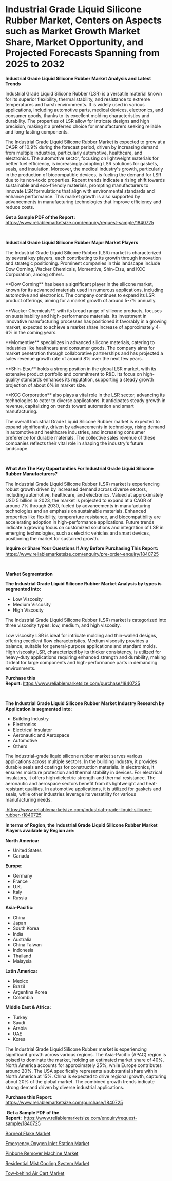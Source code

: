 <p><h1>Industrial Grade Liquid Silicone Rubber Market, Centers on Aspects such as Market Growth Market Share, Market Opportunity, and Projected Forecasts Spanning from 2025 to 2032</h1></p><p><strong>Industrial Grade Liquid Silicone Rubber Market Analysis and Latest Trends</strong></p>
<p><p>Industrial Grade Liquid Silicone Rubber (LSR) is a versatile material known for its superior flexibility, thermal stability, and resistance to extreme temperatures and harsh environments. It is widely used in various applications, including automotive parts, medical devices, electronics, and consumer goods, thanks to its excellent molding characteristics and durability. The properties of LSR allow for intricate designs and high precision, making it a preferred choice for manufacturers seeking reliable and long-lasting components.</p><p>The Industrial Grade Liquid Silicone Rubber Market is expected to grow at a CAGR of 10.9% during the forecast period, driven by increasing demand from multiple industries, particularly automotive, healthcare, and electronics. The automotive sector, focusing on lightweight materials for better fuel efficiency, is increasingly adopting LSR solutions for gaskets, seals, and insulation. Moreover, the medical industry's growth, particularly in the production of biocompatible devices, is fueling the demand for LSR due to its non-toxic properties. Recent trends indicate a rising shift towards sustainable and eco-friendly materials, prompting manufacturers to innovate LSR formulations that align with environmental standards and enhance performance. This market growth is also supported by advancements in manufacturing technologies that improve efficiency and reduce costs.</p></p>
<p><strong>Get a Sample PDF of the Report:&nbsp;</strong> <a href="https://www.reliablemarketsize.com/enquiry/request-sample/1840725?utm_campaign=2795&utm_medium=2&utm_source=Github&utm_content=ia&utm_term=03042025&utm_id=industrial-grade-liquid-silicone-rubber">https://www.reliablemarketsize.com/enquiry/request-sample/1840725</a></p>
<p>&nbsp;</p>
<p><strong>Industrial Grade Liquid Silicone Rubber Major Market Players</strong></p>
<p><p>The Industrial Grade Liquid Silicone Rubber (LSR) market is characterized by several key players, each contributing to its growth through innovation and strategic positioning. Prominent companies in this landscape include Dow Corning, Wacker Chemicals, Momentive, Shin-Etsu, and KCC Corporation, among others.</p><p>**Dow Corning** has been a significant player in the silicone market, known for its advanced materials used in numerous applications, including automotive and electronics. The company continues to expand its LSR product offerings, aiming for a market growth of around 5-7% annually. </p><p>**Wacker Chemicals**, with its broad range of silicone products, focuses on sustainability and high-performance materials. Its investment in innovative manufacturing processes has positioned it favorably in a growing market, expected to achieve a market share increase of approximately 4-6% in the coming years. </p><p>**Momentive** specializes in advanced silicone materials, catering to industries like healthcare and consumer goods. The company aims for market penetration through collaborative partnerships and has projected a sales revenue growth rate of around 8% over the next few years.</p><p>**Shin-Etsu** holds a strong position in the global LSR market, with its extensive product portfolio and commitment to R&D. Its focus on high-quality standards enhances its reputation, supporting a steady growth projection of about 6% in market size.</p><p>**KCC Corporation** also plays a vital role in the LSR sector, advancing its technologies to cater to diverse applications. It anticipates steady growth in revenue, capitalizing on trends toward automation and smart manufacturing.</p><p>The overall Industrial Grade Liquid Silicone Rubber market is expected to expand significantly, driven by advancements in technology, rising demand in automotive and healthcare industries, and increasing consumer preference for durable materials. The collective sales revenue of these companies reflects their vital role in shaping the industry's future landscape.</p></p>
<p>&nbsp;</p>
<p><strong>What Are The Key Opportunities For Industrial Grade Liquid Silicone Rubber Manufacturers?</strong></p>
<p><p>The Industrial Grade Liquid Silicone Rubber (LSR) market is experiencing robust growth driven by increased demand across diverse sectors, including automotive, healthcare, and electronics. Valued at approximately USD 5 billion in 2023, the market is projected to expand at a CAGR of around 7% through 2030, fueled by advancements in manufacturing technologies and an emphasis on sustainable materials. Enhanced properties like flexibility, temperature resistance, and biocompatibility are accelerating adoption in high-performance applications. Future trends indicate a growing focus on customized solutions and integration of LSR in emerging technologies, such as electric vehicles and smart devices, positioning the market for sustained growth.</p></p>
<p><strong>Inquire or Share Your Questions If Any Before Purchasing This Report:</strong> <a href="https://www.reliablemarketsize.com/enquiry/pre-order-enquiry/1840725?utm_campaign=2795&utm_medium=2&utm_source=Github&utm_content=ia&utm_term=03042025&utm_id=industrial-grade-liquid-silicone-rubber">https://www.reliablemarketsize.com/enquiry/pre-order-enquiry/1840725</a></p>
<p>&nbsp;</p>
<p><strong>Market Segmentation</strong></p>
<p><strong>The Industrial Grade Liquid Silicone Rubber Market Analysis by types is segmented into:</strong></p>
<p><ul><li>Low Viscosity</li><li>Medium Viscosity</li><li>High Viscosity</li></ul></p>
<p><p>The Industrial Grade Liquid Silicone Rubber (LSR) market is categorized into three viscosity types: low, medium, and high viscosity. </p><p>Low viscosity LSR is ideal for intricate molding and thin-walled designs, offering excellent flow characteristics. Medium viscosity provides a balance, suitable for general-purpose applications and standard molds. High viscosity LSR, characterized by its thicker consistency, is utilized for heavy-duty applications requiring enhanced strength and durability, making it ideal for large components and high-performance parts in demanding environments.</p></p>
<p><strong>Purchase this Report:&nbsp;</strong><a href="https://www.reliablemarketsize.com/purchase/1840725?utm_campaign=2795&utm_medium=2&utm_source=Github&utm_content=ia&utm_term=03042025&utm_id=industrial-grade-liquid-silicone-rubber">https://www.reliablemarketsize.com/purchase/1840725</a></p>
<p>&nbsp;</p>
<p><strong>The Industrial Grade Liquid Silicone Rubber Market Industry Research by Application is segmented into:</strong></p>
<p><ul><li>Building Industry</li><li>Electronics</li><li>Electrical Insulator</li><li>Aeronautic and Aerospace</li><li>Automotive</li><li>Others</li></ul></p>
<p><p>The industrial-grade liquid silicone rubber market serves various applications across multiple sectors. In the building industry, it provides durable seals and coatings for construction materials. In electronics, it ensures moisture protection and thermal stability in devices. For electrical insulators, it offers high dielectric strength and thermal resistance. The aeronautic and aerospace sectors benefit from its lightweight and heat-resistant qualities. In automotive applications, it is utilized for gaskets and seals, while other industries leverage its versatility for various manufacturing needs.</p></p>
<p><a href="https://www.reliablemarketsize.com/industrial-grade-liquid-silicone-rubber-r1840725?utm_campaign=2795&utm_medium=2&utm_source=Github&utm_content=ia&utm_term=03042025&utm_id=industrial-grade-liquid-silicone-rubber">&nbsp;https://www.reliablemarketsize.com/industrial-grade-liquid-silicone-rubber-r1840725</a></p>
<p><strong>In terms of Region, the Industrial Grade Liquid Silicone Rubber Market Players available by Region are:</strong></p>
<p>
    <p> <strong> North America: </strong>
        <ul>
            <li>United States</li>
            <li>Canada</li>
        </ul>
        </p> 
    <p> <strong> Europe: </strong>
        <ul>
            <li>Germany</li>
            <li>France</li>
            <li>U.K.</li>
            <li>Italy</li>
            <li>Russia</li>
        </ul>
        </p> 
    <p> <strong> Asia-Pacific: </strong>
        <ul>
            <li>China</li>
            <li>Japan</li>
            <li>South Korea</li>
            <li>India</li>
            <li>Australia</li>
            <li>China Taiwan</li>
            <li>Indonesia</li>
            <li>Thailand</li>
            <li>Malaysia</li>
        </ul>
        </p> 
    <p> <strong> Latin America: </strong>
        <ul>
            <li>Mexico</li>
            <li>Brazil</li>
            <li>Argentina Korea</li>
            <li>Colombia</li>
        </ul>
        </p> 
    <p> <strong> Middle East & Africa: </strong>
        <ul>
            <li>Turkey</li>
            <li>Saudi</li>
            <li>Arabia</li>
            <li>UAE</li>
            <li>Korea</li>
        </ul>
    </p>
    </p>
<p><p>The Industrial Grade Liquid Silicone Rubber market is experiencing significant growth across various regions. The Asia-Pacific (APAC) region is poised to dominate the market, holding an estimated market share of 40%. North America accounts for approximately 25%, while Europe contributes around 20%. The USA specifically represents a substantial share within North America at 15%. China is expected to drive regional growth, capturing about 20% of the global market. The combined growth trends indicate strong demand driven by diverse industrial applications.</p></p>
<p><strong>Purchase this Report: </strong><a href="https://www.reliablemarketsize.com/purchase/1840725?utm_campaign=2795&utm_medium=2&utm_source=Github&utm_content=ia&utm_term=03042025&utm_id=industrial-grade-liquid-silicone-rubber">https://www.reliablemarketsize.com/purchase/1840725</a></p>
<p>&nbsp;<strong>Get a Sample PDF of the Report:&nbsp;&nbsp;</strong><a href="https://www.reliablemarketsize.com/enquiry/request-sample/1840725?utm_campaign=2795&utm_medium=2&utm_source=Github&utm_content=ia&utm_term=03042025&utm_id=industrial-grade-liquid-silicone-rubber">https://www.reliablemarketsize.com/enquiry/request-sample/1840725</a></p>
<p><strong></strong></p>
<p><p><a href="https://github.com/carylgrinko/Market-Research-Report-List-1/blob/main/borneol-flake-market.md?utm_campaign=2795&utm_medium=2&utm_source=Github&utm_content=ia&utm_term=03042025&utm_id=industrial-grade-liquid-silicone-rubber">Borneol Flake Market</a></p><p><a href="https://www.linkedin.com/pulse/charting-future-comprehensive-analysis-global-emergency-ccv9c?utm_campaign=2795&utm_medium=2&utm_source=Github&utm_content=ia&utm_term=03042025&utm_id=industrial-grade-liquid-silicone-rubber">Emergency Oxygen Inlet Station Market</a></p><p><a href="https://www.linkedin.com/pulse/forecasting-growth-pinbone-remover-machine-market-2025-2032-rcmdc?utm_campaign=2795&utm_medium=2&utm_source=Github&utm_content=ia&utm_term=03042025&utm_id=industrial-grade-liquid-silicone-rubber">Pinbone Remover Machine Market</a></p><p><a href="https://www.linkedin.com/pulse/current-valuation-of7-cagr-report-provides-thorough-study-mm27c?utm_campaign=2795&utm_medium=2&utm_source=Github&utm_content=ia&utm_term=03042025&utm_id=industrial-grade-liquid-silicone-rubber">Residential Mist Cooling System Market</a></p><p><a href="https://www.linkedin.com/pulse/tow-behind-air-cart-industry-research-covering-multiple-xjpoc?utm_campaign=2795&utm_medium=2&utm_source=Github&utm_content=ia&utm_term=03042025&utm_id=industrial-grade-liquid-silicone-rubber">Tow-behind Air Cart Market</a></p></p>